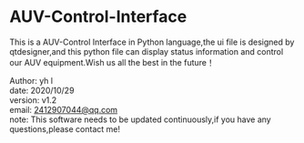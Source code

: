# AUV-Control-Interface
This is a AUV-Control Interface in Python language,the ui file is designed by qtdesigner,and this python file can display status information and control our AUV equipment.Wish us all the best in the future！

Author:	yh l  
date:	2020/10/29  
version:	v1.2   
email:	2412907044@qq.com  
note:	This software needs to be updated continuously,if you have any questions,please contact me!
